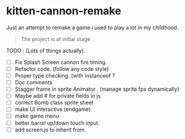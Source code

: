 # kitten-cannon-remake

Just an attempt to remake a game 
i used to play a lot in my childhood.

> The project is at initial stage .


TODO : (Lots of things actually).
- [ ] Fix Splash Screen cannon fire timing.
- [ ] Refactor code. (follow any code style)
- [ ] Proper type checking. (with instanceof ?
- [ ] Doc comments
- [ ] Stagger frame in sprite Animator . (manage sprite fps dynamically)
- [ ] Maybe add # for private fields in js
- [ ] correct Bomb class sprite sheet 
- [ ] make UI interactive (endgame) 
- [ ] make game menu
- [ ] better barrel up/down touch input.
- [ ] add screen.js to inherit from.